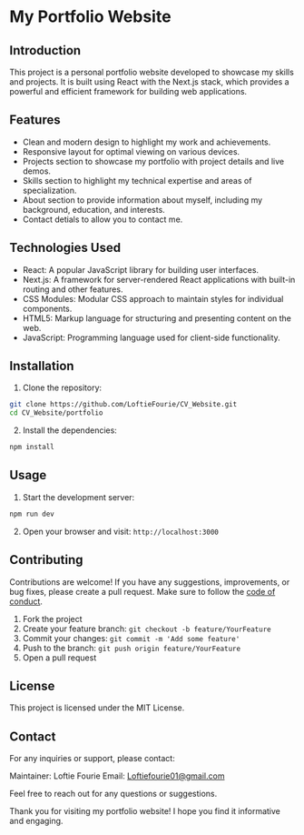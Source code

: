 # My Portfolio Website

Introduction
------------------------------
This project is a personal portfolio website developed to showcase my skills and projects. It is built using React with the Next.js stack, which provides a powerful and efficient framework for building web applications.

Features
------------------------------
- Clean and modern design to highlight my work and achievements.
- Responsive layout for optimal viewing on various devices.
- Projects section to showcase my portfolio with project details and live demos.
- Skills section to highlight my technical expertise and areas of specialization.
- About section to provide information about myself, including my background, education, and interests.
- Contact detials to allow you to contact me.

Technologies Used
------------------------------
- React: A popular JavaScript library for building user interfaces.
- Next.js: A framework for server-rendered React applications with built-in routing and other features.
- CSS Modules: Modular CSS approach to maintain styles for individual components.
- HTML5: Markup language for structuring and presenting content on the web.
- JavaScript: Programming language used for client-side functionality.

Installation
------------------------------
1. Clone the repository:
```bash
git clone https://github.com/LoftieFourie/CV_Website.git
cd CV_Website/portfolio
```

2. Install the dependencies:
```bash
npm install
```

Usage
------------------------------
1. Start the development server:
```bash
npm run dev
```

2. Open your browser and visit: `http://localhost:3000`

Contributing
------------------------------
Contributions are welcome! If you have any suggestions, improvements, or bug fixes, please create a pull request. Make sure to follow the [code of conduct](CODE_OF_CONDUCT.md).

1. Fork the project
2. Create your feature branch: `git checkout -b feature/YourFeature`
3. Commit your changes: `git commit -m 'Add some feature'`
4. Push to the branch: `git push origin feature/YourFeature`
5. Open a pull request

License
------------------------------
This project is licensed under the MIT License.

Contact
------------------------------
For any inquiries or support, please contact:

Maintainer: Loftie Fourie
Email: Loftiefourie01@gmail.com

Feel free to reach out for any questions or suggestions.

Thank you for visiting my portfolio website! I hope you find it informative and engaging.
